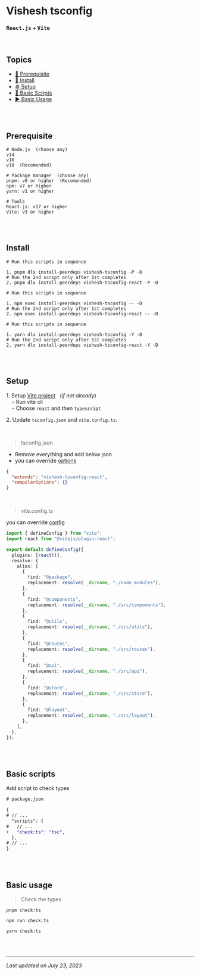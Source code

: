 # Vishesh tsconfig

#### **<kbd>React.js</kbd> + <kbd>Vite</kbd>**

<br>

## Topics

- [🤞 Prerequisite][pre]
- [📲 Install][install]
- [⚙️ Setup][setup]
- [🦾 Basic Scripts][scripts]
- [▶️ Basic Usage][usage]

<br><br>

## Prerequisite

```shell
# Node.js  (choose any)
v14
v16
v18  (Recomended)

# Package manager  (choose any)
pnpm: v8 or higher  (Recomended)
npm: v7 or higher
yarn: v1 or higher

# Tools
React.js: v17 or higher
Vite: v3 or higher
```

<br><br>

## Install

```shell
# Run this scripts in sequence

1. pnpm dlx install-peerdeps vishesh-tsconfig -P -D
# Run the 2nd script only after 1st completes
2. pnpm dlx install-peerdeps vishesh-tsconfig-react -P -D
```

```shell
# Run this scripts in sequence

1. npm exec install-peerdeps vishesh-tsconfig -- -D
# Run the 2nd script only after 1st completes
2. npm exec install-peerdeps vishesh-tsconfig-react -- -D
```

```shell
# Run this scripts in sequence

1. yarn dlx install-peerdeps vishesh-tsconfig -Y -D
# Run the 2nd script only after 1st completes
2. yarn dlx install-peerdeps vishesh-tsconfig-react -Y -D
```

<br><br>

## Setup

1\. Setup [Vite project][vite] &nbsp;&nbsp;(_if not already_) <br>
&nbsp;&nbsp;&nbsp;&nbsp;\- Run vite cli <br>
&nbsp;&nbsp;&nbsp;&nbsp;\- Choose `react` and then `typescript`

2\. Update `tsconfig.json` and `vite.config.ts`.

<br>

> tsconfig.json

- Remove everything and add below json
- you can override [options][tsconfig-opts]

```json
{
  "extends": "vishesh-tsconfig-react",
  "compilerOptions": {}
}
```

<br>

> vite.config.ts

you can override [config][vite-config]

```ts
import { defineConfig } from "vite";
import react from "@vitejs/plugin-react";

export default defineConfig({
  plugins: [react()],
  resolve: {
    alias: [
      {
        find: "@package",
        replacement: resolve(__dirname, "./node_modules"),
      },
      {
        find: "@components",
        replacement: resolve(__dirname, "./src/components"),
      },
      {
        find: "@utils",
        replacement: resolve(__dirname, "./src/utils"),
      },
      {
        find: "@routes",
        replacement: resolve(__dirname, "./src/routes"),
      },
      {
        find: "@api",
        replacement: resolve(__dirname, "./src/api"),
      },
      {
        find: "@store",
        replacement: resolve(__dirname, "./src/store"),
      },
      {
        find: "@layout",
        replacement: resolve(__dirname, "./src/layout"),
      },
    ],
  },
});
```

<br><br>

## Basic scripts

Add script to check types

```diff
# package.json

{
# // ...
  "scripts": {
#   // ...
+   "check:ts": "tsc",
  },
# // ...
}
```

<br><br>

## Basic usage

> Check the types

```shell
pnpm check:ts
```

```shell
npm run check:ts
```

```shell
yarn check:ts
```

<br><br>

---

_Last updated on July 23, 2023_

[pre]: #prerequisite "Prerequisite"
[vite]: https://vitejs.dev/guide/#scaffolding-your-first-vite-project "Setup vite project"
[vite-config]: https://vitejs.dev/config/ "Vite configuration documentation"
[tsconfig-opts]: https://www.typescriptlang.org/tsconfig "Typescript compiler options documentation"
[install]: #install "Install"
[setup]: #setup "Setup"
[scripts]: #basic-scripts "Basic Scripts"
[usage]: #basic-usage "Basic Usage"
